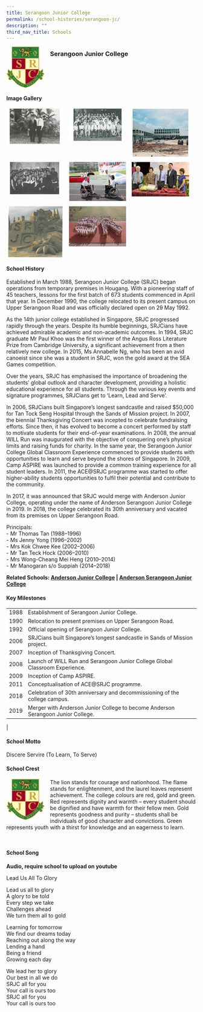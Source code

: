 ```yaml
---
title: Serangoon Junior College
permalink: /school-histories/serangoon-jc/
description: ""
third_nav_title: Schools
---
```

<img src="/images/serangoonjc1.png" style="width:20%;margin-right:15px;" align = "left">

### **Serangoon Junior College**

<br clear="left">

#### **Image Gallery**

<p><a href="https://d1yxymztqoj7qn.amplifyapp.com/images/serangoonjc2.jpg">  
<img src="/images/serangoonjc2.jpg" style="width:30%;margin-right:15px;" align = "left">
</a></p>

<p><a href="https://d1yxymztqoj7qn.amplifyapp.com/images/serangoonjc3.jpg">  
<img src="/images/serangoonjc3.jpg" style="width:30%;margin-right:15px;" align = "left">
</a></p>

<p><a href="https://d1yxymztqoj7qn.amplifyapp.com/images/serangoonjc4.jpg">  
<img src="/images/serangoonjc4.jpg" style="width:30%;margin-right:15px;" align = "left">
</a></p>

<br clear="left">

<p><a href="https://d1yxymztqoj7qn.amplifyapp.com/images/serangoonjc5.jpg">  
<img src="/images/serangoonjc5.jpg" style="width:30%;margin-right:15px;" align = "left">
</a></p>

<p><a href="https://d1yxymztqoj7qn.amplifyapp.com/images/serangoonjc6.jpg">  
<img src="/images/serangoonjc6.jpg" style="width:30%;margin-right:15px;" align = "left">
</a></p>

<p><a href="https://d1yxymztqoj7qn.amplifyapp.com/images/serangoonjc7.jpg">  
<img src="/images/serangoonjc7.jpg" style="width:30%;margin-right:15px;" align = "left">
</a></p>

<br clear="left">

<p><a href="https://d1yxymztqoj7qn.amplifyapp.com/images/serangoonjc8.jpg">  
<img src="/images/serangoonjc8.jpg" style="width:30%;margin-right:15px;" align = "left">
</a></p>

<p><a href="https://d1yxymztqoj7qn.amplifyapp.com/images/serangoonjc9.jpg">  
<img src="/images/serangoonjc9.jpg" style="width:30%;margin-right:15px;" align = "left">
</a></p>

<br clear="left">

#### **School History**
Established in March 1988, Serangoon Junior College (SRJC) began operations from temporary premises in Hougang. With a pioneering staff of 45 teachers, lessons for the first batch of 673 students commenced in April that year. In December 1990, the college relocated to its present campus on Upper Serangoon Road and was officially declared open on 29 May 1992.  

As the 14th junior college established in Singapore, SRJC progressed rapidly through the years. Despite its humble beginnings, SRJCians have achieved admirable academic and non-academic outcomes. In 1994, SRJC graduate Mr Paul Khoo was the first winner of the Angus Ross Literature Prize from Cambridge University, a significant achievement from a then relatively new college. In 2015, Ms Annabelle Ng, who has been an avid canoeist since she was a student in SRJC, won the gold award at the SEA Games competition.

Over the years, SRJC has emphasised the importance of broadening the students’ global outlook and character development, providing a holistic educational experience for all students. Through the various key events and signature programmes, SRJCians get to ‘Learn, Lead and Serve’.

In 2006, SRJCians built Singapore’s longest sandcastle and raised $50,000 for Tan Tock Seng Hospital through the Sands of Mission project. In 2007, the biennial Thanksgiving Concert was incepted to celebrate fundraising efforts. Since then, it has evolved to become a concert performed by staff to motivate students for their end-of-year examinations. In 2008, the annual WILL Run was inaugurated with the objective of conquering one’s physical limits and raising funds for charity. In the same year, the Serangoon Junior College Global Classroom Experience commenced to provide students with opportunities to learn and serve beyond the shores of Singapore. In 2009, Camp ASPIRE was launched to provide a common training experience for all student leaders. In 2011, the ACE@SRJC programme was started to offer higher-ability students opportunities to fulfil their potential and contribute to the community.

In 2017, it was announced that SRJC would merge with Anderson Junior College, operating under the name of Anderson Serangoon Junior College in 2019. In 2018, the college celebrated its 30th anniversary and vacated from its premises on Upper Serangoon Road.

Principals:<br>
\- Mr Thomas Tan (1988–1996)<br>
\- Ms Jenny Yong (1996–2002)<br>
\- Mrs Kok Chwee Kee (2002–2006)<br>
\- Mr Tan Teck Hock (2006–2010)<br>
\- Mrs Wong-Cheang Mei Heng (2010–2014)<br>
\- Mr Manogaran s/o Suppiah (2014–2018)

**Related Schools: [Anderson Junior College](https://d1yxymztqoj7qn.amplifyapp.com/school-histories/anderson-jc/) | [Anderson Serangoon Junior College](https://d1yxymztqoj7qn.amplifyapp.com/school-histories/anderson-serangoon-jc/)**

#### **Key Milestones**

|  |  |
|:---:|---|
| 1988 | Establishment of Serangoon Junior College. |
| 1990 | Relocation to present premises on Upper Serangoon Road. |
| 1992 | Official opening of Serangoon Junior College. |
| 2006 | SRJCians built Singapore’s longest sandcastle in Sands of Mission project. |
| 2007 | Inception of Thanksgiving Concert. |
| 2008 | Launch of WILL Run and Serangoon Junior College Global Classroom Experience. |
| 2009 | Inception of Camp ASPIRE. |
| 2011 | Conceptualisation of ACE@SRJC programme. |
| 2018 | Celebration of 30th anniversary and decommissioning of the college campus. |
| 2019 | Merger with Anderson Junior College to become Anderson Serangoon Junior College. |
|

#### **School Motto**
Discere Servire (To Learn, To Serve)

#### **School Crest**
<img src="/images/serangoonjc1.png" style="width:20%;margin-right:15px;" align = "left">

The lion stands for courage and nationhood. The flame stands for enlightenment, and the laurel leaves represent achievement. The college colours are red, gold and green. Red represents dignity and warmth – every student should be dignified and have warmth for their fellow men. Gold represents goodness and purity – students shall be individuals of good character and convictions. Green represents youth with a thirst for knowledge and an eagerness to learn.

<br clear="left">

#### **School Song**
**Audio, require school to upload on youtube**

Lead Us All To Glory

Lead us all to glory<br>
A glory to be told<br>
Every step we take<br>
Challenges ahead<br>
We turn them all to gold

Learning for tomorrow<br>
We find our dreams today<br>
Reaching out along the way<br>
Lending a hand<br>
Being a friend<br>
Growing each day

We lead her to glory<br>
Our best in all we do<br>
SRJC all for you<br>
Your call is ours too<br>
SRJC all for you<br>
Your call is ours too
